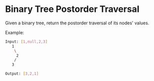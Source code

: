 # Binary Tree Postorder Traversal

Given a binary tree, return the postorder traversal of its nodes' values.

Example:

```bash
Input: [1,null,2,3]
   1
    \
     2
    /
   3

Output: [3,2,1]
```